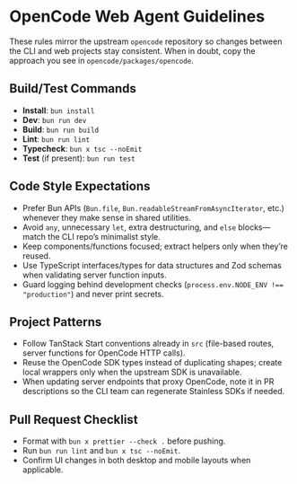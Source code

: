 # OpenCode Web Agent Guidelines

These rules mirror the upstream `opencode` repository so changes between the CLI and web projects stay consistent. When in doubt, copy the approach you see in `opencode/packages/opencode`.

## Build/Test Commands

- **Install**: `bun install`
- **Dev**: `bun run dev`
- **Build**: `bun run build`
- **Lint**: `bun run lint`
- **Typecheck**: `bun x tsc --noEmit`
- **Test** (if present): `bun run test`

## Code Style Expectations

- Prefer Bun APIs (`Bun.file`, `Bun.readableStreamFromAsyncIterator`, etc.) whenever they make sense in shared utilities.
- Avoid `any`, unnecessary `let`, extra destructuring, and `else` blocks—match the CLI repo’s minimalist style.
- Keep components/functions focused; extract helpers only when they’re reused.
- Use TypeScript interfaces/types for data structures and Zod schemas when validating server function inputs.
- Guard logging behind development checks (`process.env.NODE_ENV !== "production"`) and never print secrets.

## Project Patterns

- Follow TanStack Start conventions already in `src` (file-based routes, server functions for OpenCode HTTP calls).
- Reuse the OpenCode SDK types instead of duplicating shapes; create local wrappers only when the upstream SDK is unavailable.
- When updating server endpoints that proxy OpenCode, note it in PR descriptions so the CLI team can regenerate Stainless SDKs if needed.

## Pull Request Checklist

- Format with `bun x prettier --check .` before pushing.
- Run `bun run lint` and `bun x tsc --noEmit`.
- Confirm UI changes in both desktop and mobile layouts when applicable.
